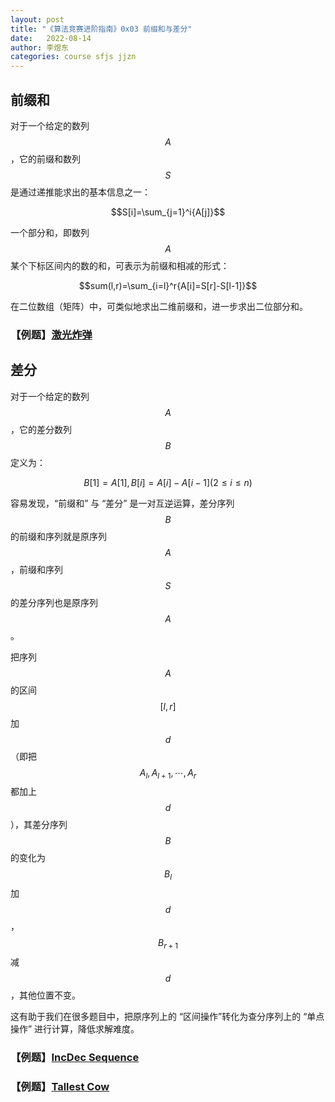 ```yaml
---
layout: post
title: "《算法竞赛进阶指南》0x03 前缀和与差分"
date:   2022-08-14
author: 李煜东
categories: course sfjs jjzn
---
```


## 前缀和

对于一个给定的数列 $$A$$，它的前缀和数列 $$S$$ 是通过递推能求出的基本信息之一：

$$S[i]=\sum_{j=1}^i{A[j]}$$

一个部分和，即数列 $$A$$ 某个下标区间内的数的和，可表示为前缀和相减的形式：

$$sum(l,r)=\sum_{i=l}^r{A[i]=S[r]-S[l-1]}$$

在二位数组（矩阵）中，可类似地求出二维前缀和，进一步求出二位部分和。

### 【例题】<a href="https://lyccrius.github.io/solution/acwing/99" target="_blank">激光炸弹</a>

## 差分

对于一个给定的数列 $$A$$，它的差分数列 $$B$$ 定义为：

$$B[1] = A[1], B[i] = A[i] - A[i - 1] (2 \leq i \leq n)$$

容易发现，“前缀和” 与 “差分” 是一对互逆运算，差分序列 $$B$$ 的前缀和序列就是原序列 $$A$$，前缀和序列 $$S$$ 的差分序列也是原序列 $$A$$。

把序列 $$A$$ 的区间 $$[l, r]$$ 加 $$d$$（即把 $$A_l, A_{l + 1}, \cdots, A_r$$ 都加上 $$d$$），其差分序列 $$B$$ 的变化为 $$B_l$$ 加 $$d$$，$$B_{r + 1}$$ 减 $$d$$，其他位置不变。

这有助于我们在很多题目中，把原序列上的 “区间操作”转化为查分序列上的 “单点操作” 进行计算，降低求解难度。

### 【例题】<a href="https://lyccrius.github.io/solution/acwing/100" target="_blank">IncDec Sequence</a>

### 【例题】<a href="https://lyccrius.github.io/solution/acwing/101" target="_blank">Tallest Cow</a>